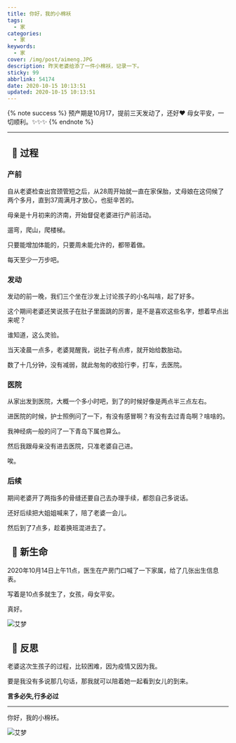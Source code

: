 ```yaml
---
title: 你好，我的小棉袄
tags:
  - 家
categories:
  - 家
keywords:
  - 家
cover: /img/post/aimeng.JPG
description: 昨天老婆给添了一件小棉袄，记录一下。
sticky: 99
abbrlink: 54174
date: 2020-10-15 10:13:51
updated: 2020-10-15 10:13:51
---
```


{% note success  %}
预产期是10月17，提前三天发动了，还好:heart: 母女平安，一切顺利。:sparkles::sparkles::sparkles:
{% endnote %}

---

## &nbsp; :sparkling_heart: 过程

### 产前

自从老婆检查出宫颈管短之后，从28周开始就一直在家保胎，丈母娘在这伺候了两个多月，直到37周满月才放心，也挺辛苦的。

母亲是十月初来的济南，开始督促老婆进行产前活动。

遛弯，爬山，爬楼梯。

只要能增加体能的，只要周未能允许的，都带着做。

每天至少一万步吧。

### 发动

发动的前一晚，我们三个坐在沙发上讨论孩子的小名叫啥，起了好多。

这个期间老婆还笑说孩子在肚子里面跳的厉害，是不是喜欢这些名字，想着早点出来呢？

谁知道，这么灵验。

当天凌晨一点多，老婆晃醒我，说肚子有点疼，就开始给数胎动。

数了十几分钟，没有减弱，就此匆匆的收拾行李，打车，去医院。

### 医院

从家出发到医院，大概一个多小时吧，到了的时候好像是两点半三点左右。

进医院的时候，护士照例问了一下，有没有感冒啊？有没有去过青岛啊？啥啥的。

我神经病一般的问了一下青岛下属也算么。

然后我跟母亲没有进去医院，只准老婆自己进。

唉。

### 后续

期间老婆开了两指多的骨缝还要自己去办理手续，都怨自己多说话。

还好后续把大姐姐喊来了，陪了老婆一会儿。

然后到了7点多，趁着换班混进去了。

## &nbsp; :baby: 新生命

2020年10月14日上午11点，医生在产房门口喊了一下家属，给了几张出生信息表。

写着是10点多就生了，女孩，母女平安。

真好。

![艾梦](/img/post/aimeng.JPG)


## &nbsp; :hospital: 反思

老婆这次生孩子的过程，比较困难，因为疫情又因为我。

要是我没有多说那几句话，那我就可以陪着她一起看到女儿的到来。

**言多必失,行多必过**

---

你好，我的小棉袄。

![艾梦](/img/post/1988.jpeg)